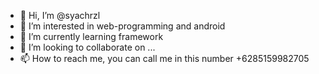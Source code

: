 - 👋 Hi, I’m @syachrzl
- 👀 I’m interested in web-programming and android
- 🌱 I’m currently learning framework
- 💞️ I’m looking to collaborate on ...
- 📫 How to reach me, you can call me in this number +6285159982705

<!---
syachrzl/syachrzl is a ✨ special ✨ repository because its `README.md` (this file) appears on your GitHub profile.
You can click the Preview link to take a look at your changes.
--->
